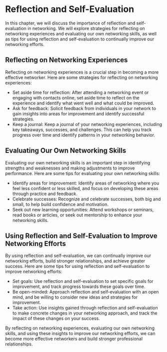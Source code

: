 Reflection and Self-Evaluation
==========================================================================================

In this chapter, we will discuss the importance of reflection and self-evaluation in networking. We will explore strategies for reflecting on networking experiences and evaluating our own networking skills, as well as tips for using reflection and self-evaluation to continually improve our networking efforts.

Reflecting on Networking Experiences
------------------------------------

Reflecting on networking experiences is a crucial step in becoming a more effective networker. Here are some strategies for reflecting on networking experiences:

* Set aside time for reflection: After attending a networking event or engaging with contacts online, set aside time to reflect on the experience and identify what went well and what could be improved.
* Ask for feedback: Solicit feedback from individuals in your network to gain insights into areas for improvement and identify successful strategies.
* Keep a journal: Keep a journal of your networking experiences, including key takeaways, successes, and challenges. This can help you track progress over time and identify patterns in your networking behavior.

Evaluating Our Own Networking Skills
------------------------------------

Evaluating our own networking skills is an important step in identifying strengths and weaknesses and making adjustments to improve performance. Here are some tips for evaluating your own networking skills:

* Identify areas for improvement: Identify areas of networking where you feel less confident or less skilled, and focus on developing these areas through practice and feedback.
* Celebrate successes: Recognize and celebrate successes, both big and small, to help build confidence and motivation.
* Seek out new learning opportunities: Attend workshops or seminars, read books or articles, or seek out mentorship to enhance your networking skills.

Using Reflection and Self-Evaluation to Improve Networking Efforts
------------------------------------------------------------------

By using reflection and self-evaluation, we can continually improve our networking efforts, build stronger relationships, and achieve greater success. Here are some tips for using reflection and self-evaluation to improve networking efforts:

* Set goals: Use reflection and self-evaluation to set specific goals for improvement, and track progress towards these goals over time.
* Be open-minded: Approach reflection and self-evaluation with an open mind, and be willing to consider new ideas and strategies for improvement.
* Take action: Use insights gained through reflection and self-evaluation to make concrete changes in your networking approach, and track the impact of these changes on your success.

By reflecting on networking experiences, evaluating our own networking skills, and using these insights to improve our networking efforts, we can become more effective networkers and build stronger professional relationships.

